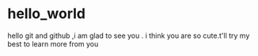 hello_world
===========

hello git and github ,i am glad to see you . i think you are so cute.t'll try my best to learn more from you
